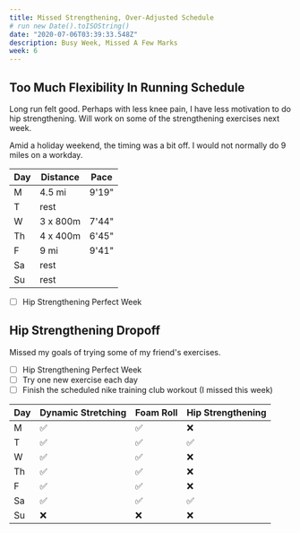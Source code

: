 ```yaml
---
title: Missed Strengthening, Over-Adjusted Schedule
# run new Date().toISOString()
date: "2020-07-06T03:39:33.548Z"
description: Busy Week, Missed A Few Marks
week: 6
---
```


## Too Much Flexibility In Running Schedule

Long run felt good. Perhaps with less knee pain, I have less motivation to do hip strengthening. Will work on some of the strengthening exercises next week.

Amid a holiday weekend, the timing was a bit off. I would not normally do 9 miles on a workday.

| Day | Distance | Pace  |
| --- | -------- | ----- |
| M   | 4.5 mi   | 9'19" |
| T   | rest     |       |
| W   | 3 x 800m | 7'44" |
| Th  | 4 x 400m | 6'45" |
| F   | 9 mi     | 9'41" |
| Sa  | rest     |       |
| Su  | rest     |       |

- [ ] Hip Strengthening Perfect Week

## Hip Strengthening Dropoff

Missed my goals of trying some of my friend's exercises.

- [ ] Hip Strengthening Perfect Week
- [ ] Try one new exercise each day
- [ ] Finish the scheduled nike training club workout (I missed this week)

| Day | Dynamic Stretching | Foam Roll | Hip Strengthening |
| --- | ------------------ | --------- | ----------------- |
| M   | ✅                 | ✅        | ❌                |
| T   | ✅                 | ✅        | ✅                |
| W   | ✅                 | ✅        | ❌                |
| Th  | ✅                 | ✅        | ❌                |
| F   | ✅                 | ✅        | ❌                |
| Sa  | ✅                 | ✅        | ✅                |
| Su  | ❌                 | ❌        | ❌                |
